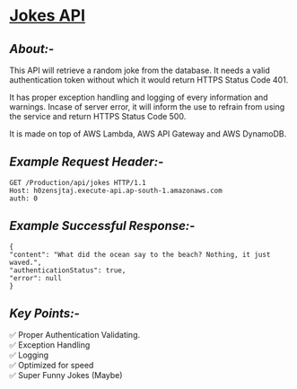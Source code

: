 # [Jokes API](https://github.com/ThunderDrag/JokesAPI/)

## ***About:-***

This API will retrieve a random joke from the database. It needs a valid authentication token without which it would return HTTPS Status Code 401.

It has proper exception handling and logging of every information and warnings. Incase of server error, it will inform the use to refrain from using the service and return HTTPS Status Code 500.

It is made on top of AWS Lambda, AWS API Gateway and AWS DynamoDB.


## ***Example Request Header:-***

    GET /Production/api/jokes HTTP/1.1
    Host: h0zensjtaj.execute-api.ap-south-1.amazonaws.com
    auth: 0

## ***Example Successful Response:-***

    {
    "content": "What did the ocean say to the beach? Nothing, it just waved.",
    "authenticationStatus": true,
    "error": null
    }

## ***Key Points:-***

✅ Proper Authentication Validating. <br />
✅ Exception Handling <br />
✅ Logging <br />
✅ Optimized for speed <br />
✅ Super Funny Jokes (Maybe) <br />
